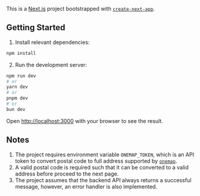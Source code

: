 This is a [Next.js](https://nextjs.org) project bootstrapped with [`create-next-app`](https://github.com/vercel/next.js/tree/canary/packages/create-next-app).

## Getting Started
1. Install relevant dependencies:
```bash
npm install 
```

2. Run the development server:

```bash
npm run dev
# or
yarn dev
# or
pnpm dev
# or
bun dev
```

Open [http://localhost:3000](http://localhost:3000) with your browser to see the result.

## Notes
1. The project requires environment variable `ONEMAP_TOKEN`, which is an API token to convert postal code to full address supported by [`onemap`](https://www.onemap.gov.sg/apidocs/search).
2. A valid postal code is required such that it can be converted to a valid address before proceed to the next page.
3. The project assumes that the backend API always returns a successful message, however, an error handler is also implemented.